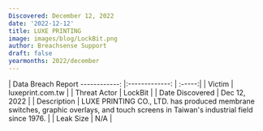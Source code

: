 ```yaml
---
Discovered: December 12, 2022
date: '2022-12-12'
title: LUXE PRINTING
image: images/blog/LockBit.png
author: Breachsense Support
draft: false
yearmonths: 2022/december
---
```



| Data Breach Report
------------:     |:-------------:    | :-----:|
| Victim      | luxeprint.com.tw      | 
| Threat Actor      | LockBit      | 
| Date Discovered      | Dec 12, 2022      | 
| Description      | LUXE PRINTING CO., LTD. has produced membrane switches, graphic overlays, and touch screens in Taiwan's industrial field since 1976.      | 
| Leak Size      | N/A      | 

